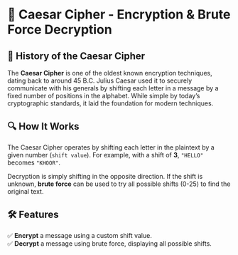 # 🔐 Caesar Cipher - Encryption & Brute Force Decryption

## 📜 History of the Caesar Cipher
The **Caesar Cipher** is one of the oldest known encryption techniques, dating back to around 45 B.C. Julius Caesar used it to securely communicate with his generals by shifting each letter in a message by a fixed number of positions in the alphabet. While simple by today’s cryptographic standards, it laid the foundation for modern techniques.

## 🔍 How It Works
The Caesar Cipher operates by shifting each letter in the plaintext by a given number (`shift value`). For example, with a shift of **3**, `"HELLO"` becomes `"KHOOR"`. 

Decryption is simply shifting in the opposite direction. If the shift is unknown, **brute force** can be used to try all possible shifts (0-25) to find the original text.

## 🛠 Features
✅ **Encrypt** a message using a custom shift value.  
✅ **Decrypt** a message using brute force, displaying all possible shifts.